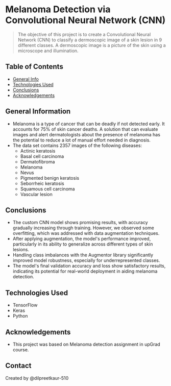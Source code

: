 # Melanoma Detection via Convolutional Neural Network (CNN)
> The objective of this project is to create a Convolutional Neural Network (CNN) to classify a dermoscopic image of a skin lesion in 9 different classes. A dermoscopic image is a picture of the skin using a microscope and illumination.


## Table of Contents
* [General Info](#general-information)
* [Technologies Used](#technologies-used)
* [Conclusions](#conclusions)
* [Acknowledgements](#acknowledgements)

<!-- You can include any other section that is pertinent to your problem -->

## General Information
- Melanoma is a type of cancer that can be deadly if not detected early. It accounts for 75% of skin cancer deaths. A solution that can evaluate images and alert dermatologists about the presence of melanoma has the potential to reduce a lot of manual effort needed in diagnosis.
- The data set contains 2357 images of the following diseases:
    * Actinic keratosis
    * Basal cell carcinoma
    * Dermatofibroma
    * Melanoma
    * Nevus
    * Pigmented benign keratosis
    * Seborrheic keratosis
    * Squamous cell carcinoma
    * Vascular lesion

<!-- You don't have to answer all the questions - just the ones relevant to your project. -->

## Conclusions
- The custom CNN model shows promising results, with accuracy gradually increasing through training. However, we observed some overfitting, which was addressed with data augmentation   techniques.
- After applying augmentation, the model's performance improved, particularly in its ability to generalize across different types of skin lesions.
- Handling class imbalances with the Augmentor library significantly improved model robustness, especially for underrepresented classes.
- The model's final validation accuracy and loss show satisfactory results, indicating its potential for real-world deployment in aiding melanoma detection.

<!-- You don't have to answer all the questions - just the ones relevant to your project. -->


## Technologies Used
- TensorFlow
- Keras
- Python

<!-- As the libraries versions keep on changing, it is recommended to mention the version of library used in this project -->

## Acknowledgements
- This project was based on Melanoma detection assignment in upGrad course.

## Contact
Created by @dilpreetkaur-510

<!-- Optional -->
<!-- ## License -->
<!-- This project is open source and available under the [... License](). -->

<!-- You don't have to include all sections - just the one's relevant to your project -->
